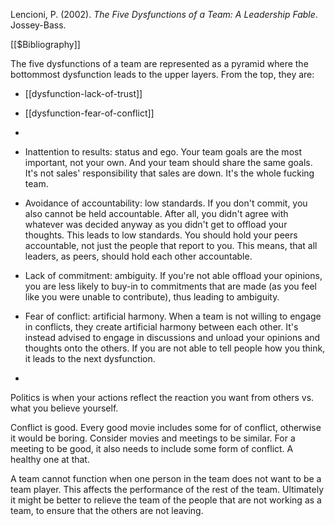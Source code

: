 Lencioni, P. (2002). _The Five Dysfunctions of a Team: A Leadership Fable_. Jossey-Bass.

[[$Bibliography]]

The five dysfunctions of a team are represented as a pyramid where the bottommost dysfunction leads to the upper layers. From the top, they are:
- [[dysfunction-lack-of-trust]]
- [[dysfunction-fear-of-conflict]]
- 


- Inattention to results: status and ego. Your team goals are the most important, not your own. And your team should share the same goals. It's not sales' responsibility that sales are down. It's the whole fucking team.
- Avoidance of accountability: low standards. If you don't commit, you also cannot be held accountable. After all, you didn't agree with whatever was decided anyway as you didn't get to offload your thoughts. This leads to low standards. You should hold your peers accountable, not just the people that report to you. This means, that all leaders, as peers, should hold each other accountable.
- Lack of commitment: ambiguity. If you're not able offload your opinions, you are less likely to buy-in to commitments that are made (as you feel like you were unable to contribute), thus leading to ambiguity.
- Fear of conflict: artificial harmony. When a team is not willing to engage in conflicts, they create artificial harmony between each other. It's instead advised to engage in discussions and unload your opinions and thoughts onto the others. If you are not able to tell people how you think, it leads to the next dysfunction.
- 

Politics is when your actions reflect the reaction you want from others vs. what you believe yourself.

Conflict is good. Every good movie includes some for of conflict, otherwise it would be boring. Consider movies and meetings to be similar. For a meeting to be good, it also needs to include some form of conflict. A healthy one at that. 

A team cannot function when one person in the team does not want to be a team player. This affects the performance of the rest of the team. Ultimately it might be better to relieve the team of the people that are not working as a team, to ensure that the others are not leaving.


